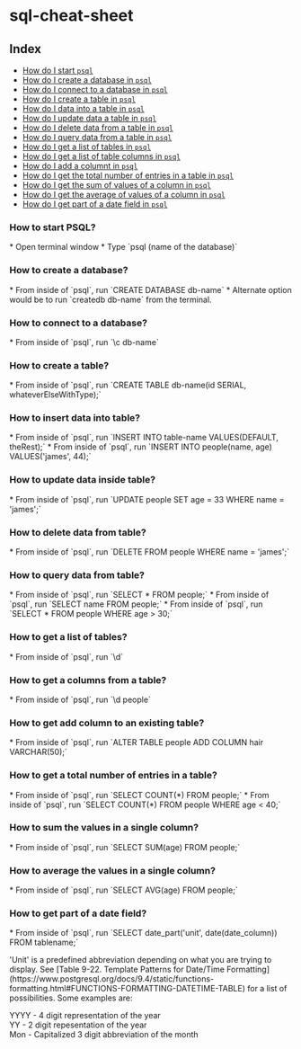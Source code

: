 # sql-cheat-sheet

## Index
* [How do I start `psql`](#how-to-start-psql)
* [How do I create a database in `psql`](#how-to-create-db)
* [How do I connect to a database in `psql`](#connect-to-db)
* [How do I create a table in `psql`](#create-a-table)
* [How do I data into a table in `psql`](#insert-data-into-table)
* [How do I update data a table in `psql`](#update-data-inside-table)
* [How do I delete data from a table in `psql`](#delete-data-from-table)
* [How do I query data from a table in `psql`](#query-data-from-table)
* [How do I get a list of tables in `psql`](#get-list-of-tables)
* [How do I get a list of table columns in `psql`](#get-columns-of-tables)
* [How do I add a columnt in `psql`](#add-a-new-column)
* [How do I get the total number of entries in a table in `psql`](#total-number-of-entries)
* [How do I get the sum of values of a column in `psql`](#sum-of-values)
* [How do I get the average of values of a column in `psql`](#get-average-of-values)
* [How do I get part of a date field in `psql`](#get-part-of-date-field)

<h3 id="how-to-start-psql">How to start PSQL?</h3>
* Open terminal window
* Type `psql (name of the database)`

<h3 id="how-to-create-db">How to create a database?</h3>
* From inside of `psql`, run `CREATE DATABASE db-name`
* Alternate option would be to run `createdb db-name` from the terminal.

<h3 id="connect-to-db">How to connect to a database?</h3>
* From inside of `psql`, run `\c db-name`

<h3 id="create-a-table">How to create a table?</h3>
* From inside of `psql`, run `CREATE TABLE db-name(id SERIAL, whateverElseWithType);`

<h3 id="insert-data-into-table">How to insert data into table?</h3>
* From inside of `psql`, run `INSERT INTO table-name VALUES(DEFAULT, theRest);`
* From inside of `psql`, run `INSERT INTO people(name, age) VALUES('james', 44);`

<h3 id="update-data-inside-table">How to update data inside table?</h3>
* From inside of `psql`, run `UPDATE people SET age = 33 WHERE name = 'james';`

<h3 id="delete-data-from-table">How to delete data from table?</h3>
* From inside of `psql`, run `DELETE FROM people WHERE name = 'james';`

<h3 id="query-data-from-table">How to query data from table?</h3>
* From inside of `psql`, run `SELECT * FROM people;`
* From inside of `psql`, run `SELECT name FROM people;`
* From inside of `psql`, run `SELECT * FROM people WHERE age > 30;`

<h3 id="get-list-of-tables">How to get a list of tables?</h3>
* From inside of `psql`, run `\d`

<h3 id="get-columns-of-tables">How to get a columns from a table?</h3>
* From inside of `psql`, run `\d people`

<h3 id="add-a-new-column">How to get add column to an existing table?</h3>
* From inside of `psql`, run `ALTER TABLE people ADD COLUMN hair VARCHAR(50);`

<h3 id="total-number-of-entries">How to get a total number of entries in a table?</h3>
* From inside of `psql`, run `SELECT COUNT(*) FROM people;`
* From inside of `psql`, run `SELECT COUNT(*) FROM people WHERE age < 40;`

<h3 id="sum-of-values">How to sum the values in a single column?</h3>
* From inside of `psql`, run `SELECT SUM(age) FROM people;`

<h3 id="get-average-of-values">How to average the values in a single column?</h3>
* From inside of `psql`, run `SELECT AVG(age) FROM people;`

<h3 id="get-part-of-date-field">How to get part of a date field?</h3>
* From inside of `psql`, run `SELECT date_part('unit', date(date_column)) FROM tablename;` <br>
    <p>'Unit' is a predefined abbreviation depending on what you are trying to display. See [Table 9-22. Template Patterns for Date/Time Formatting](https://www.postgresql.org/docs/9.4/static/functions-formatting.html#FUNCTIONS-FORMATTING-DATETIME-TABLE) for a list of possibilities. Some examples are: </p>
YYYY - 4 digit representation of the year<br>
YY - 2 digit repesentation of the year<br>
Mon - Capitalized 3 digit abbreviation of the month<br> 